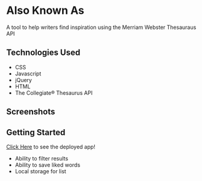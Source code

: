 
# Also Known As

A tool to help writers find inspiration using the Merriam Webster Thesauraus API

## Technologies Used
- CSS
- Javascript
- jQuery
- HTML
- The Collegiate® Thesaurus API

## Screenshots

## Getting Started
[Click Here](https://sjlelait.github.io/also-known-as/) to see the deployed app!
- Ability to filter results 
- Ability to save liked words
- Local storage for list





